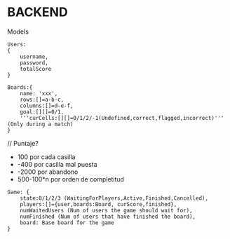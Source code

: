 # BACKEND

Models

```
Users:
{
    username,
    password,
    totalScore
}
```

```
Boards:{
    name: 'xxx',
    rows:[]=a-b-c,
    columns:[]=d-e-f,
    goal:[][]=0/1,
    '''curCells:[][]=0/1/2/-1(Undefined,correct,flagged,incorrect)''' (Only during a match)
}
```

// Puntaje?

- 100 por cada casilla
- -400 por casilla mal puesta
- -2000 por abandono
- 500-100\*n por orden de completitud

```
Game: {
    state:0/1/2/3 (WaitingForPlayers,Active,Finished,Cancelled),
    players:[]={user,boards:Board, curScore,finished},
    numWaitedUsers (Num of users the game should wait for),
    numFinished (Num of users that have finished the board),
    board: Base board for the game
}
```
